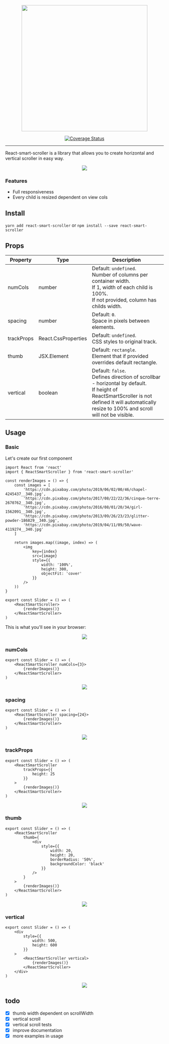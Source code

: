 <p align="center">
    <img src="assets/react-smart-scroller.png" width="400"/>
</p>

<p align="center">
    <a href='https://coveralls.io/github/codegateinc/react-smart-scroller?branch=features/Readme'><img src='https://coveralls.io/repos/github/codegateinc/react-smart-scroller/badge.svg?branch=features/Readme' alt='Coverage Status' /></a>
</p>

***

React-smart-scroller is a library that allows you to create horizontal and vertical scroller in easy way.

<p align="center">
  <img src="assets/react-smart-scroller-demo-default.gif" />
</p>


### Features

- Full responsiveness
- Every child is resized dependent on view cols

## Install
`yarn add react-smart-scroller` or `npm install --save react-smart-scroller`

## Props

Property      | Type                | Description
------------- | ------------------- | ------------------------
numCols       | number              | Default: `undefined`.<br> Number of columns per container width.<br>If 1, width of each child is 100%.<br>If not provided, column has childs width.
spacing       | number              | Default: `0`.<br> Space in pixels between elements.
trackProps    | React.CssProperties | Default: `undefined`.<br> CSS styles to original track.
thumb         | JSX.Element         | Default: `rectangle`.<br> Element that if provided overrides default rectangle.
vertical      | boolean             | Default: `false`.<br> Defines direction of scrollbar - horizontal by default.<br>If height of ReactSmartScroller is not defined it will automatically resize to 100% and scroll will not be visible. 

## Usage

### Basic

Let's create our first component

    import React from 'react'
    import { ReactSmartScroller } from 'react-smart-scroller'
    
    const renderImages = () => {
        const images = [
            'https://cdn.pixabay.com/photo/2019/06/02/00/46/chapel-4245437__340.jpg',
            'https://cdn.pixabay.com/photo/2017/08/22/22/36/cinque-terre-2670762__340.jpg',
            'https://cdn.pixabay.com/photo/2016/08/01/20/34/girl-1562091__340.jpg',
            'https://cdn.pixabay.com/photo/2013/09/26/23/23/glitter-powder-186829__340.jpg',
            'https://cdn.pixabay.com/photo/2019/04/11/09/50/wave-4119274__340.jpg'
        ]
    
        return images.map((image, index) => (
            <img
                key={index}
                src={image}
                style={{
                    width: '100%',
                    height: 300,
                    objectFit: 'cover'
                }}
            />
        ))
    }
    
    export const Slider = () => (
        <ReactSmartScroller>
            {renderImages()}
        </ReactSmartScroller>
    )
    
This is what you'll see in your browser:

<p align="center">
  <img src="assets/react-smart-scroller-usage-basic.png" />
</p>

### numCols

    export const Slider = () => (
        <ReactSmartScroller numCols={3}>
            {renderImages()}
        </ReactSmartScroller>
    )

<p align="center">
  <img src="assets/react-smart-scroller-usage-numCols.png" />
</p>

### spacing

    export const Slider = () => (
        <ReactSmartScroller spacing={24}>
            {renderImages()}
        </ReactSmartScroller>
    )
    
<p align="center">
    <img src="assets/react-smart-scroller-usage-spacing.png" />
</p>

### trackProps

    export const Slider = () => (
        <ReactSmartScroller
            trackProps={{
                height: 25
            }}
        >
            {renderImages()}
        </ReactSmartScroller>
    )
    
<p align="center">
    <img src="assets/react-smart-scroller-usage-trackProps.png" />
</p>

### thumb

    export const Slider = () => (
        <ReactSmartScroller
            thumb={
                <div
                    style={{
                        width: 20,
                        height: 20,
                        borderRadius: '50%',
                        backgroundColor: 'black'
                    }}
                />
            }
        >
            {renderImages()}
        </ReactSmartScroller>
    )
    
<p align="center">
    <img src="assets/react-smart-scroller-usage-thumb.png" />
</p>

### vertical

    export const Slider = () => (
        <div
            style={{
                width: 500,
                height: 600
            }}
        >
            <ReactSmartScroller vertical>
                {renderImages()}
            </ReactSmartScroller>
        </div>
    )

<p align="center">
    <img src="assets/react-smart-scroller-usage-vertical.png" />
</p>

## todo

- [x] thumb width dependent on scrollWidth
- [x] vertical scroll
- [x] vertical scroll tests
- [x] improve documentation
- [x] more examples in usage

